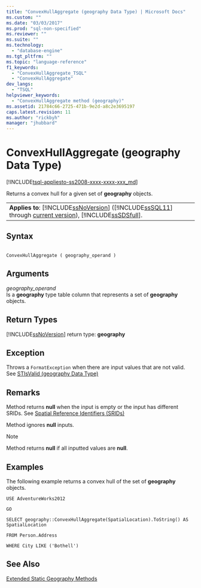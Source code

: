 ```yaml
---
title: "ConvexHullAggregate (geography Data Type) | Microsoft Docs"
ms.custom: ""
ms.date: "03/03/2017"
ms.prod: "sql-non-specified"
ms.reviewer: ""
ms.suite: ""
ms.technology: 
  - "database-engine"
ms.tgt_pltfrm: ""
ms.topic: "language-reference"
f1_keywords: 
  - "ConvexHullAggregate_TSQL"
  - "ConvexHullAggregate"
dev_langs: 
  - "TSQL"
helpviewer_keywords: 
  - "ConvexHullAggregate method (geography)"
ms.assetid: 21784c66-2725-471b-9e2d-a8c2e3695197
caps.latest.revision: 11
ms.author: "rickbyh"
manager: "jhubbard"
---
```

# ConvexHullAggregate (geography Data Type)
[!INCLUDE[tsql-appliesto-ss2008-xxxx-xxxx-xxx_md](../../../a9retired/includes/tsql-appliesto-ss2008-xxxx-xxxx-xxx-md.md)]

  Returns a convex hull for a given set of **geography** objects.  
  
||  
|-|  
|**Applies to**: [!INCLUDE[ssNoVersion](../../../a9notintoc/includes/ssnoversion-md.md)] ([!INCLUDE[ssSQL11](../../../a9notintoc/includes/sssql11-md.md)] through [current version](http://msdn.microsoft.com/library/bb500435.aspx)), [!INCLUDE[ssSDSfull](../../../a9retired/includes/sssdsfull-md.md)].|  
  
## Syntax  
  
```  
  
ConvexHullAggregate ( geography_operand )  
```  
  
## Arguments  
 *geography_operand*  
 Is a **geography** type table column that represents a set of **geography** objects.  
  
## Return Types  
 [!INCLUDE[ssNoVersion](../../../a9notintoc/includes/ssnoversion-md.md)] return type: **geography**  
  
## Exception  
 Throws a `FormatException` when there are input values that are not valid. See [STIsValid &#40;geography Data Type&#41;](../../../t-sql/data-types/stisvalid-geography-data-type.md)  
  
## Remarks  
 Method returns **null** when the input is empty or the input has different SRIDs. See [Spatial Reference Identifiers &#40;SRIDs&#41;](../../../relational-databases/spatial/spatial-reference-identifiers-srids.md)  
  
 Method ignores **null** inputs.  
  
> [!NOTE]  
>  Method returns **null** if all inputted values are **null**.  
  
## Examples  
 The following example returns a convex hull of the set of **geography** objects.  
  
 `USE AdventureWorks2012`  
  
 `GO`  
  
 `SELECT geography::ConvexHullAggregate(SpatialLocation).ToString() AS SpatialLocation`  
  
 `FROM Person.Address`  
  
 `WHERE City LIKE ('Bothell')`  
  
## See Also  
 [Extended Static Geography Methods](../../../t-sql/data-types/extended-static-geography-methods.md)  
  
  